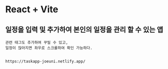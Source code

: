# React + Vite

## 일정을 입력 및 추가하여 본인의 일정을 관리 할 수 있는 앱

    관련 태그도 추가하여 꾸밀 수 있고,
    일정이 많아지면 좌우로 스크롤하여 확인 가능하다.


    https://taskapp-joeuni.netlify.app/

